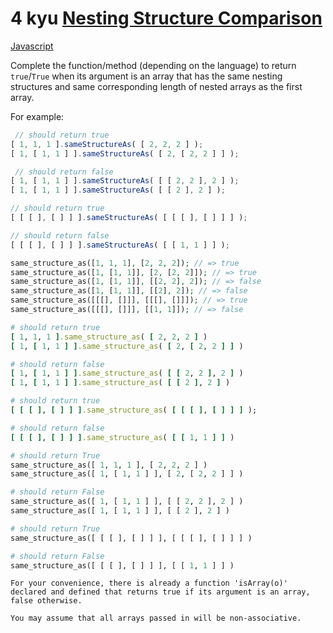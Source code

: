 # 4 kyu [Nesting Structure Comparison](https://www.codewars.com/kata/520446778469526ec0000001)

<!-- START LANGUAGE_LINKS -->

[Javascript](./javascript.js)

<!-- END LANGUAGE_LINKS -->

Complete the function/method (depending on the language) to return `true`/`True` when its argument is an array that has the same nesting structures and same corresponding length of nested arrays as the first array.

For example:

```javascript
 // should return true
[ 1, 1, 1 ].sameStructureAs( [ 2, 2, 2 ] );          
[ 1, [ 1, 1 ] ].sameStructureAs( [ 2, [ 2, 2 ] ] );  

 // should return false 
[ 1, [ 1, 1 ] ].sameStructureAs( [ [ 2, 2 ], 2 ] );  
[ 1, [ 1, 1 ] ].sameStructureAs( [ [ 2 ], 2 ] );  

// should return true
[ [ [ ], [ ] ] ].sameStructureAs( [ [ [ ], [ ] ] ] ); 

// should return false
[ [ [ ], [ ] ] ].sameStructureAs( [ [ 1, 1 ] ] );     
```
```php
same_structure_as([1, 1, 1], [2, 2, 2]); // => true
same_structure_as([1, [1, 1]], [2, [2, 2]]); // => true
same_structure_as([1, [1, 1]], [[2, 2], 2]); // => false
same_structure_as([1, [1, 1]], [[2], 2]); // => false
same_structure_as([[[], []]], [[[], []]]); // => true
same_structure_as([[[], []]], [[1, 1]]); // => false
```
```ruby
# should return true
[ 1, 1, 1 ].same_structure_as( [ 2, 2, 2 ] )
[ 1, [ 1, 1 ] ].same_structure_as( [ 2, [ 2, 2 ] ] )

# should return false 
[ 1, [ 1, 1 ] ].same_structure_as( [ [ 2, 2 ], 2 ] )
[ 1, [ 1, 1 ] ].same_structure_as( [ [ 2 ], 2 ] )

# should return true
[ [ [ ], [ ] ] ].same_structure_as( [ [ [ ], [ ] ] ] ); 

# should return false
[ [ [ ], [ ] ] ].same_structure_as( [ [ 1, 1 ] ] )   
```
```python
# should return True
same_structure_as([ 1, 1, 1 ], [ 2, 2, 2 ] )
same_structure_as([ 1, [ 1, 1 ] ], [ 2, [ 2, 2 ] ] )

# should return False 
same_structure_as([ 1, [ 1, 1 ] ], [ [ 2, 2 ], 2 ] )
same_structure_as([ 1, [ 1, 1 ] ], [ [ 2 ], 2 ] )

# should return True
same_structure_as([ [ [ ], [ ] ] ], [ [ [ ], [ ] ] ] )

# should return False
same_structure_as([ [ [ ], [ ] ] ], [ [ 1, 1 ] ] )
```

~~~if:javascript
For your convenience, there is already a function 'isArray(o)' declared and defined that returns true if its argument is an array, false otherwise.
~~~

~~~if:php
You may assume that all arrays passed in will be non-associative.
~~~